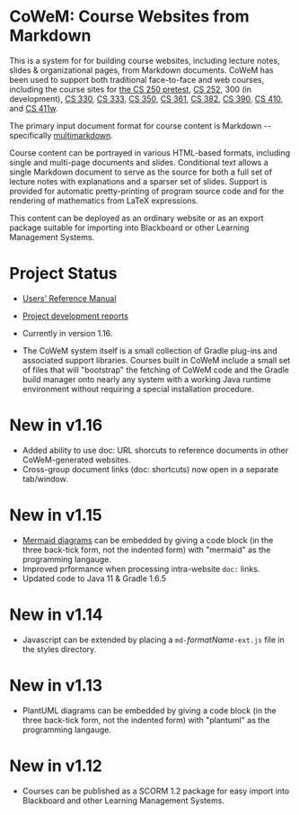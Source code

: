 # CoWeM: Course Websites from Markdown

This is a system for for building course websites, including lecture notes, 
slides & organizational pages, from Markdown documents. 
CoWeM has been used to support both traditional face-to-face and web courses, 
including the course sites
for [the CS 250 pretest](https://www.cs.odu.edu/~zeil/cs250PreTest/latest/), 
[CS 252](https://www.cs.odu.edu/~zeil/cs252/latest/),
300 (in development), 
[CS 330](https://www.cs.odu.edu/~tkennedy/cs330/s17/), 
[CS 333](https://www.cs.odu.edu/~zeil/cs333/latest/), 
[CS 350]((https://www.cs.odu.edu/~zeil/cs350/latest/)), 
[CS 361](https://www.cs.odu.edu/~zeil/cs361/latest/),
[CS 382](https://www.cs.odu.edu/~zeil/cs382/latest/),
[CS 390](https://www.cs.odu.edu/~zeil/cs390/latest/),
[CS 410](https://www.cs.odu.edu/~tkennedy/cs410/s17/), and
[CS 411w](https://www.cs.odu.edu/~tkennedy/cs411/s17/).

The primary input document format for course content is Markdown --
specifically [multimarkdown](http://fletcherpenney.net/multimarkdown/). 

Course content can be portrayed in various HTML-based formats,
including single and multi-page documents and slides. Conditional text allows
a single Markdown document to serve as the source for both a full set of lecture
notes with explanations and a sparser set of slides.  Support is provided
for automatic pretty-printing of program source code and for the rendering
of mathematics from LaTeX expressions.

This content can be deployed as an ordinary website or as an 
export package suitable for importing into Blackboard or other
Learning Management Systems.

# Project Status

* [Users' Reference Manual](https://www.cs.odu.edu/~zeil/cowem/Directory/outline/index.html)

* [Project development reports](http://www.cs.odu.edu/~zeil/gitlab/cowem/reports/reportsSummary/projectReports.html)

* Currently in version 1.16.
  
* The CoWeM system itself is a small collection of Gradle plug-ins and
  associated support libraries.  Courses built in CoWeM include a small
  set of files that will "bootstrap" the fetching of CoWeM code and the
  Gradle build manager onto nearly any system with a working Java runtime
  environment without requiring a special installation procedure.

# New in v1.16

* Added ability to use doc: URL shorcuts to reference documents in other CoWeM-generated
  websites.
* Cross-group document links (doc: shortcuts) now open in a separate tab/window.

# New in v1.15

* [Mermaid diagrams](https://mermaid-js.github.io/mermaid/#/) can be
  embedded by giving a code block (in the three back-tick form, not
  the indented form) with "mermaid" as the programming langauge.
* Improved prformance when processing intra-website `doc:` links.
* Updated code to Java 11 & Gradle 1.6.5

# New in v1.14

* Javascript can be extended by placing a `md-`_formatName_`-ext.js` file in
  the styles directory.

# New in v1.13

* PlantUML diagrams can be embedded by giving a code block (in the
  three back-tick form, not the indented form) with "plantuml" as the
  programming langauge.


# New in v1.12

* Courses can be published as a SCORM 1.2 package for easy import into
  Blackboard and other Learning Management Systems.

